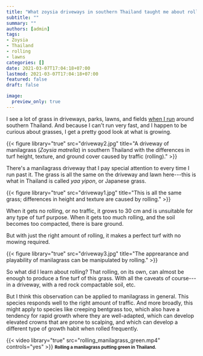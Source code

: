 ```yaml
---
title: "What zoysia driveways in southern Thailand taught me about rolling"
subtitle: ""
summary: ""
authors: [admin]
tags: 
- Zoysia
- Thailand
- rolling
- lawns
categories: []
date: 2021-03-07T17:04:18+07:00
lastmod: 2021-03-07T17:04:18+07:00
featured: false
draft: false

image:
  preview_only: true
---
```


I see a lot of grass in driveways, parks, lawns, and fields [when I run](https://www.micahwoods.com/tag/quadracious/) around southern Thailand. And because I can't run very fast, and I happen to be curious about grasses, I get a pretty good look at what is growing.

{{< figure library="true" src="driveway2.jpg" title="A driveway of manilagrass (*Zoysia matrella*) in southern Thailand with the differences in turf height, texture, and ground cover caused by traffic (rolling)." >}}

There's a manilagrass driveway that I pay special attention to every time I run past it. The grass is all the same on the driveway and lawn here---this is what in Thailand is called *yaa yipon*, or Japanese grass.

{{< figure library="true" src="driveway1.jpg" title="This is all the same grass; differences in height and texture are caused by rolling." >}}

When it gets no rolling, or no traffic, it grows to 30 cm and is unsuitable for any type of turf purpose. When it gets too much rolling, and the soil becomes too compacted, there is bare ground. 

But with just the right amount of rolling, it makes a perfect turf with no mowing required.

{{< figure library="true" src="driveway3.jpg" title="The apprearance and playability of manilagrass can be manipulated by rolling." >}}

So what did I learn about rolling? That rolling, on its own, can almost be enough to produce a fine turf of this grass. With all the caveats of course---in a driveway, with a red rock compactable soil, etc.

But I think this observation can be applied to manilagrass in general. This species responds well to the right amount of traffic. And more broadly, this might apply to species like creeping bentgrass too, which also have a tendency for rapid growth where they are well-adapted, which can develop elevated crowns that are prone to scalping, and which can develop a different type of growth habit when rolled frequently.

{{< video library="true" src="rolling_manilagrass_green.mp4" controls="yes" >}}
<small><strong>Rolling a manilagrass putting green in Thailand.</strong></small>


